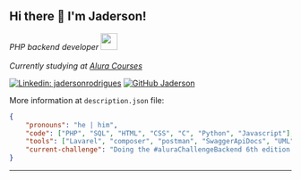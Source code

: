## Hi there 👋 I'm Jaderson!

<p>
    <em>PHP backend developer
        <img src="https://media.giphy.com/media/WUlplcMpOCEmTGBtBW/giphy.gif" width="30"> 
        </br>
        </br>
        Currently studying at
        <a href="https://www.alura.com.br">Alura Courses</a>
    </em>
</p>

[![Linkedin: jadersonrodrigues](https://img.shields.io/badge/-jadersonrodrigues-blue?style=flat-square&logo=Linkedin&logoColor=white&link=https://www.linkedin.com/in/jaderson-rodrigues-ilidio/)](https://www.linkedin.com/in/jaderson-rodrigues-ilidio/) [![GitHub Jaderson](https://img.shields.io/github/followers/Jadersonrilidio?label=Follow&style=social)](https://github.com/Jadersonrilidio)


More information at `description.json` file:

```json
{
    "pronouns": "he | him",
    "code": ["PHP", "SQL", "HTML", "CSS", "C", "Python", "Javascript"],
    "tools": ["Lavarel", "composer", "postman", "SwaggerApiDocs", "UML"],
    "current-challenge": "Doing the #aluraChallengeBackend 6th edition focused on PHP"
}
```

---
